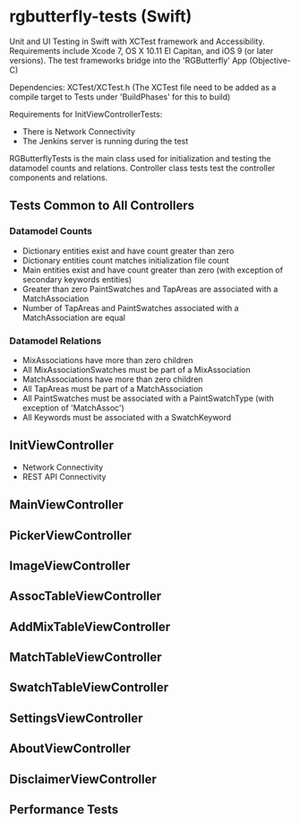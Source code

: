 # rgbutterfly-tests (Swift)
Unit and UI Testing in Swift with XCTest framework and Accessibility. Requirements include Xcode 7, OS X 10.11 El Capitan, and iOS 9 (or later versions). The test frameworks bridge into the 'RGButterfly' App (Objective-C)

Dependencies: XCTest/XCTest.h (The XCTest file need to be added as a compile target to Tests under 'BuildPhases' for this to build)

Requirements for InitViewControllerTests:
* There is Network Connectivity
* The Jenkins server is running during the test

RGButterflyTests is the main class used for initialization and testing the datamodel counts and relations. Controller class tests test the controller components and relations.

## Tests Common to All Controllers

### Datamodel Counts
* Dictionary entities exist and have count greater than zero
* Dictionary entities count matches initialization file count
* Main entities exist and have count greater than zero (with exception of secondary keywords entities)
* Greater than zero PaintSwatches and TapAreas are associated with a MatchAssociation
* Number of TapAreas and PaintSwatches associated with a MatchAssociation are equal

### Datamodel Relations
* MixAssociations have more than zero children
* All MixAssociationSwatches must be part of a MixAssociation
* MatchAssociations have more than zero children
* All TapAreas must be part of a MatchAssociation
* All PaintSwatches must be associated with a PaintSwatchType (with exception of 'MatchAssoc')
* All Keywords must be associated with a SwatchKeyword 

## InitViewController
* Network Connectivity
* REST API Connectivity

## MainViewController

## PickerViewController

## ImageViewController

## AssocTableViewController

## AddMixTableViewController

## MatchTableViewController

## SwatchTableViewController

## SettingsViewController

## AboutViewController

## DisclaimerViewController

## Performance Tests
